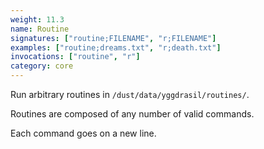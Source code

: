 ```yaml
---
weight: 11.3
name: Routine
signatures: ["routine;FILENAME", "r;FILENAME"]
examples: ["routine;dreams.txt", "r;death.txt"]
invocations: ["routine", "r"]
category: core
---
```

Run arbitrary routines in `/dust/data/yggdrasil/routines/`.

Routines are composed of any number of valid commands.

Each command goes on a new line.